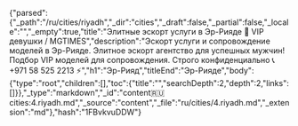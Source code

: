 {"parsed":{"_path":"/ru/cities/riyadh","_dir":"cities","_draft":false,"_partial":false,"_locale":"","_empty":true,"title":"Элитные эскорт услуги в Эр-Рияде 🖤 VIP девушки / MGTIMES","description":"Эскорт услуги и сопровождение моделей в Эр-Рияде. Элитное эскорт агентство для успешных мужчин! Подбор VIP моделей для сопровождения. Строго конфиденциально 📞 +971 58 525 2213 ⚡","h1":"Эр-Рияд","titleEnd":"Эр-Рияде","body":{"type":"root","children":[],"toc":{"title":"","searchDepth":2,"depth":2,"links":[]}},"_type":"markdown","_id":"content:ru:cities:4.riyadh.md","_source":"content","_file":"ru/cities/4.riyadh.md","_extension":"md"},"hash":"1FBvkvuDDW"}